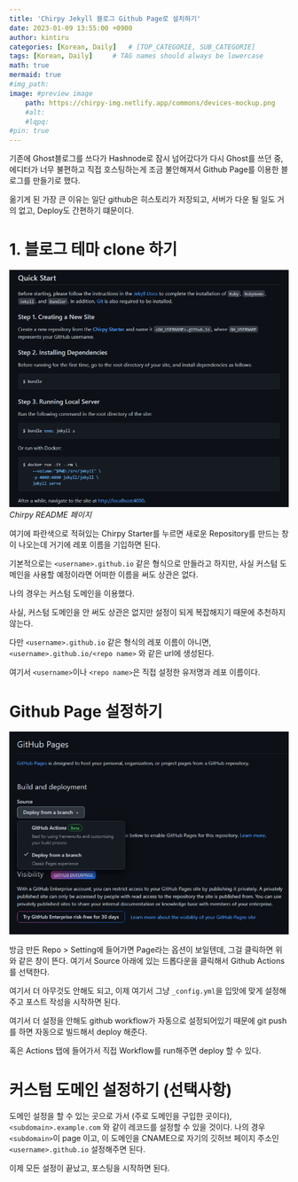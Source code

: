 ```yaml
---
title: 'Chirpy Jekyll 블로그 Github Page로 설치하기'
date: 2023-01-09 13:55:00 +0900
author: kintiru
categories: [Korean, Daily]   # [TOP_CATEGORIE, SUB_CATEGORIE]
tags: [Korean, Daily]     # TAG names should always be lowercase
math: true
mermaid: true
#img_path: 
image: #preview image
    path: https://chirpy-img.netlify.app/commons/devices-mockup.png
    #alt:
    #lqpq:
#pin: true
---
```

<!--- 
Include script per post to prevent version break and better per post management
-->
<script src="https://cdn.jsdelivr.net/npm/chart.js@4.1.2/dist/chart.umd.js"></script>

기존에 Ghost블로그를 쓰다가 Hashnode로 잠시 넘어갔다가 다시 Ghost를 쓰던 중, 에디터가 너무 불편하고 직접 호스팅하는게 조금 불안해져서 Github Page를 이용한 블로그를 만들기로 했다.

옮기게 된 가장 큰 이유는 일단 github은 히스토리가 저장되고, 서버가 다운 될 일도 거의 없고, Deploy도 간편하기 떄문이다.

# 1. 블로그 테마 clone 하기

![Chirpy Docs](../../../assets/img/2023/01/2023-01-09%20202949.png)
_Chirpy README 페이지_

여기에 파란색으로 적혀있는 Chirpy Starter를 누르면 새로운 Repository를 만드는 창이 나오는데 거기에 레포 이름을 기입하면 된다.

기본적으로는 `<username>.github.io` 같은 형식으로 만들라고 하지만, 사실 커스텀 도메인을 사용할 예정이라면 어떠한 이름을 써도 상관은 없다.

나의 경우는 커스텀 도메인을 이용했다.

사실, 커스텀 도메인을 안 써도 상관은 없지만 설정이 되게 복잡해지기 때문에 추천하지 않는다.

다만 `<username>.github.io` 같은 형식의 레포 이름이 아니면, `<username>.github.io/<repo name>` 와 같은 url에 생성된다.

여기서 `<username>`이나 `<repo name>`은 직접 설정한 유저명과 레포 이름이다.

# Github Page 설정하기

![Github Page 설정 창](../../../assets/img/2023/01/2023-01-09%20203626.png)

방금 만든 Repo > Setting에 들어가면 Page라는 옵션이 보일텐데, 그걸 클릭하면 위와 같은 창이 뜬다. 여기서 Source 아래에 있는 드롭다운을 클릭해서 Github Actions를 선택한다.

여기서 더 아무것도 안해도 되고, 이제 여기서 그냥 `_config.yml`을 입맛에 맞게 설정해주고 포스트 작성을 시작하면 된다. 

여기서 더 설정을 안해도 github workflow가 자동으로 설정되어있기 때문에 git push를 하면 자동으로 빌드해서 deploy 해준다.

혹은 Actions 탭에 들어가서 직접 Workflow를 run해주면 deploy 할 수 있다.

# 커스텀 도메인 설정하기 (선택사항)

도메인 설정을 할 수 있는 곳으로 가서 (주로 도메인을 구입한 곳이다), `<subdomain>.example.com` 와 같이 레코드를 설정할 수 있을 것이다. 나의 경우 `<subdomain>`이 page 이고, 이 도메인을 CNAME으로 자기의 깃허브 페이지 주소인 `<username>.github.io` 설정해주면 된다. 

이제 모든 설정이 끝났고, 포스팅을 시작하면 된다.